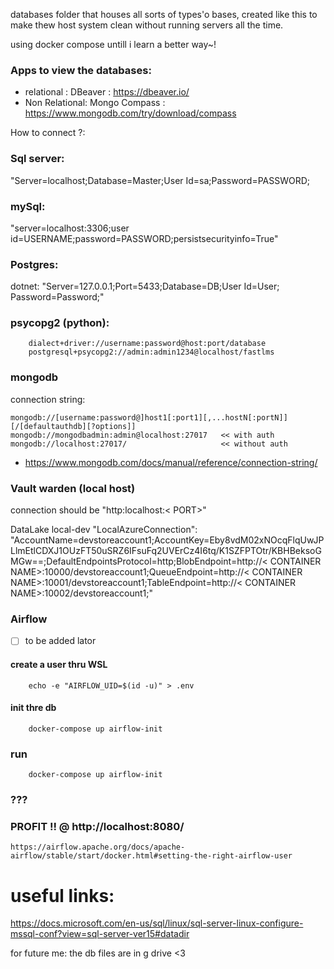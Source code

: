 databases folder that houses all sorts of types'o bases,
created like this to make thew host system clean without running servers all the time.

using docker compose untill i learn a better way~!


### Apps to view the databases:
- relational : DBeaver : https://dbeaver.io/
- Non Relational: Mongo Compass : https://www.mongodb.com/try/download/compass

How to connect ?:

### Sql server:
"Server=localhost;Database=Master;User Id=sa;Password=PASSWORD;

### mySql:
"server=localhost:3306;user id=USERNAME;password=PASSWORD;persistsecurityinfo=True"

### Postgres:
dotnet:
"Server=127.0.0.1;Port=5433;Database=DB<Can be Empty>;User Id=User;                 Password=Password;"

### psycopg2 (python):
```
    dialect+driver://username:password@host:port/database
    postgresql+psycopg2://admin:admin1234@localhost/fastlms
```

### mongodb
connection string: 
```
mongodb://[username:password@]host1[:port1][,...hostN[:portN]][/[defaultauthdb][?options]]
mongodb://mongodbadmin:admin@localhost:27017   << with auth
mongodb://localhost:27017/                     << without auth
```
- https://www.mongodb.com/docs/manual/reference/connection-string/


### Vault warden (local host)
connection should be "http:localhost:< PORT>"

DataLake local-dev
"LocalAzureConnection": "AccountName=devstoreaccount1;AccountKey=Eby8vdM02xNOcqFlqUwJPLlmEtlCDXJ1OUzFT50uSRZ6IFsuFq2UVErCz4I6tq/K1SZFPTOtr/KBHBeksoGMGw==;DefaultEndpointsProtocol=http;BlobEndpoint=http://< CONTAINER NAME>:10000/devstoreaccount1;QueueEndpoint=http://< CONTAINER NAME>:10001/devstoreaccount1;TableEndpoint=http://< CONTAINER NAME>:10002/devstoreaccount1;"

### Airflow
- [ ] to be added lator
#### create a user thru WSL
``` 
    echo -e "AIRFLOW_UID=$(id -u)" > .env
```
#### init thre db
```
    docker-compose up airflow-init
```
### run 
```
    docker-compose up airflow-init
```
### ???

### PROFIT !! @ http://localhost:8080/
``` https://airflow.apache.org/docs/apache-airflow/stable/start/docker.html#setting-the-right-airflow-user  ```

# useful links:

https://docs.microsoft.com/en-us/sql/linux/sql-server-linux-configure-mssql-conf?view=sql-server-ver15#datadir

for future me: the db files are in g drive <3
